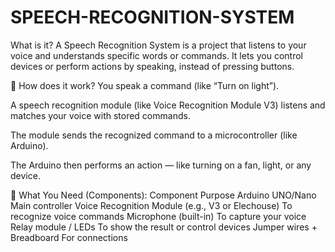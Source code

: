 # SPEECH-RECOGNITION-SYSTEM

What is it?
A Speech Recognition System is a project that listens to your voice and understands specific words or commands. It lets you control devices or perform actions by speaking, instead of pressing buttons.

🔹 How does it work?
You speak a command (like “Turn on light”).

A speech recognition module (like Voice Recognition Module V3) listens and matches your voice with stored commands.

The module sends the recognized command to a microcontroller (like Arduino).

The Arduino then performs an action — like turning on a fan, light, or any device.

🔹 What You Need (Components):
Component	Purpose
Arduino UNO/Nano	Main controller
Voice Recognition Module (e.g., V3 or Elechouse)	To recognize voice commands
Microphone (built-in)	To capture your voice
Relay module / LEDs	To show the result or control devices
Jumper wires + Breadboard	For connections
